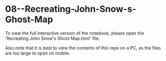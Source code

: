 # 08--Recreating-John-Snow-s-Ghost-Map

To view the full interactive version of the notebook, please open the 'Recreating John Snow's Ghost Map.html' file. 

Also note that it is best to view the contents of this repo on a PC, as the files are too large to open on mobile.
